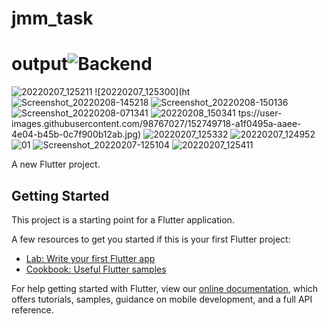 # jmm_task
# output![Backend](https://user-images.githubusercontent.com/98767027/152749707-0cd85123-53c9-4519-a956-9133e2b048a8.jpg)
![20220207_125211](https://user-images.githubusercontent.com/98767027/152749713-84e17029-5c84-4ed4-9a2a-846e34469943.jpg)
![20220207_125300](ht![Screenshot_20220208-145218](https://user-images.githubusercontent.com/98767027/152966589-c9086c23-db1b-49b6-942f-beacfb7c05e1.jpg)
![Screenshot_20220208-150136](https://user-images.githubusercontent.com/98767027/152966605-03861c17-6809-4132-bf42-8ae7ee70d85f.jpg)
![Screenshot_20220208-071341](https://user-images.githubusercontent.com/98767027/152966626-d6fc8250-e842-46bb-8bbb-a2cb88ce7093.jpg)
![20220208_150341](https://user-images.githubusercontent.com/98767027/152966629-313491d7-8c42-41e2-9bf9-e16541339b4b.jpg)
tps://user-images.githubusercontent.com/98767027/152749718-a1f0495a-aaee-4e04-b45b-0c7f900b12ab.jpg)
![20220207_125332](https://user-images.githubusercontent.com/98767027/152749722-20765a16-e708-4c40-9dd4-01024dfed1e5.jpg)
![20220207_124952](https://user-images.githubusercontent.com/98767027/152749726-14042d75-fa5c-4267-b0ff-9745af280e43.jpg)
![01](https://user-images.githubusercontent.com/98767027/152749728-1ed6ff18-043a-4c22-bb65-bc7b8a3e76fc.jpg)
![Screenshot_20220207-125104](https://user-images.githubusercontent.com/98767027/152749730-18b62b72-1b4a-47b4-9624-dc2ff509d226.jpg)
![20220207_125411](https://user-images.githubusercontent.com/98767027/152749731-cd2059b2-d8e8-45a7-91fd-86ca007813d9.jpg)


A new Flutter project.

## Getting Started

This project is a starting point for a Flutter application.

A few resources to get you started if this is your first Flutter project:

- [Lab: Write your first Flutter app](https://flutter.dev/docs/get-started/codelab)
- [Cookbook: Useful Flutter samples](https://flutter.dev/docs/cookbook)

For help getting started with Flutter, view our
[online documentation](https://flutter.dev/docs), which offers tutorials,
samples, guidance on mobile development, and a full API reference.
